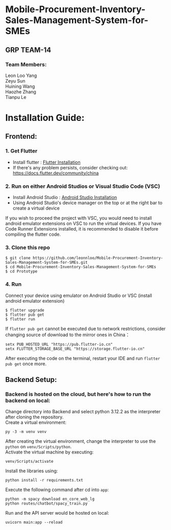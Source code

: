 # Mobile-Procurement-Inventory-Sales-Management-System-for-SMEs

## GRP TEAM-14
 
### Team Members:
Leon Loo Yang\
Zeyu Sun\
Huining Wang\
Haozhe Zhang\
Tianpu Le  

# Installation Guide: 
## Frontend:
### 1. Get Flutter
* Install flutter : [Flutter Installation](https://flutter.dev/docs/get-started/install)
* If there's any problem persists, consider checking out:
https://docs.flutter.dev/community/china
  
### 2. Run on either Android Studios or Visual Studio Code (VSC)
* Install Android Studio : [Android Studio Installation](https://developer.android.com/studio)
* Using Android Studio's device manager on the top or at the right bar to create a virtual device


If you wish to proceed the project with VSC, you would need to install android emulator extensions on VSC to run the virtual devices. If you have Code Runner Extensions installed, it is recommended to disable it before compiling the flutter code.

### 3. Clone this repo
```
$ git clone https://github.com/leonnloo/Mobile-Procurement-Inventory-Sales-Management-System-for-SMEs.git
$ cd Mobile-Procurement-Inventory-Sales-Management-System-for-SMEs
$ cd Prototype
```

### 4. Run
Connect your device using emulator on Android Studio or VSC (install android emulator extension)
```
$ flutter upgrade
$ flutter pub get
$ flutter run
```
If `flutter pub get` cannot be executed due to network restrictions, consider changing source of download to the mirror ones in China：
```
setx PUB_HOSTED_URL "https://pub.flutter-io.cn"
setx FLUTTER_STORAGE_BASE_URL "https://storage.flutter-io.cn"
```
After executing the code on the terminal, restart your IDE and run `flutter pub get` once more.

## Backend Setup:  
### Backend is hosted on the cloud, but here's how to run the backend on local:

Change directory into Backend and select python 3.12.2 as the interpreter after cloning the repository.\
Create a virtual environment:
``` 
py -3 -m venv venv
```
After creating the virtual environment, change the interpreter to use the `python` on `venv/Scripts/python`.\
Activate the virtual machine by executing:
```
venv/Scripts/activate
```
Install the libraries using:
```
python install -r requirements.txt
```
Execute the following command after cd into `app`:
```
python -m spacy download en_core_web_lg
python routes/chatbot/spacy_train.py
```
Run and the API server would be hosted on local:
```
uvicorn main:app --reload
```

